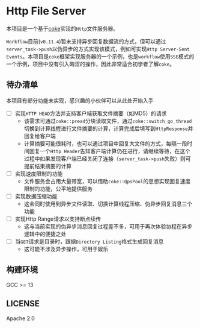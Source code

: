 # Http File Server

本项目是一个基于[coke](https://github.com/kedixa/coke)实现的`Http`文件服务器。

`Workflow`目前(`v0.11.4`)暂未支持异步回复数据流的方式，但可以通过`server_task->push`以伪异步的方式实现该模式，例如可实现`Http Server-Sent Events`。本项目是`coke`框架实现服务器的一个示例，也是`workflow`使用`SSE`模式的一个示例，项目中没有引入晦涩的操作，因此非常适合初学者了解`coke`。


## 待办清单
本项目有部分功能未实现，感兴趣的小伙伴可以从此处开始入手

- [ ] 实现`HTTP HEAD`方法并支持客户端获取文件摘要（如MD5）的请求
    - 该需求可通过`coke::pread`分块读取文件，通过`coke::switch_go_thread`切换到计算线程进行文件摘要的计算，计算完成后填写到`HttpResponse`并回复给客户端
    - 计算摘要可能很耗时，也可以通过项目中回复大文件的方式，每隔一段时间回复一个`Http Header`告知客户端计算仍在进行，请继续等待，在这个过程中如果发现客户端已经关闭了连接（`server_task->push`失败）则可提前结束摘要的计算
- [ ] 实现速度限制的功能
    - 文件服务会占用大量带宽，可以借助`coke::QpsPool`的思想实现回复速度限制的功能，公平地提供服务
- [ ] 实现数据压缩功能
    - 这会同时使用到异步文件读取、切换计算线程压缩、伪异步回复消息三个功能
- [ ] 实现Http Range请求以支持断点续传
    - 这与当前实现的伪异步消息回复过程差不多，可用于再次体验协程在异步逻辑中的便捷之处
- [ ] 当`GET`请求是目录时，跟据`Directory Listing`格式生成回复消息
    - 这可能不涉及异步操作，可用于娱乐

## 构建环境
GCC >= 13

## LICENSE
Apache 2.0
